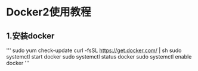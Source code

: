 # Docker2使用教程

## 1.安装docker
'''	sudo yum check-update
	curl -fsSL https://get.docker.com/ | sh
	sudo systemctl start docker
	sudo systemctl status docker
	sudo systemctl enable docker '''
